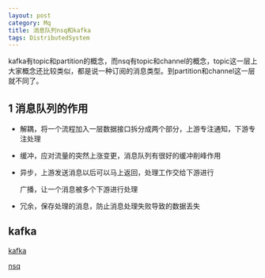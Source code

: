 ```yaml
---
layout: post
category: Mq
title: 消息队列nsq和kafka
tags: DistributedSystem
---
```


kafka有topic和partition的概念，而nsq有topic和channel的概念，topic这一层上大家概念还比较类似，都是说一种订阅的消息类型。到partition和channel这一层就不同了。

## 1 消息队列的作用

- 解耦，将一个流程加入一层数据接口拆分成两个部分，上游专注通知，下游专注处理
- 缓冲，应对流量的突然上涨变更，消息队列有很好的缓冲削峰作用
- 异步，上游发送消息以后可以马上返回，处理工作交给下游进行

  广播，让一个消息被多个下游进行处理
- 冗余，保存处理的消息，防止消息处理失败导致的数据丢失

## kafka

[kafka](https://www.cnblogs.com/likehua/p/3999538.html)

[nsq](https://www.cnblogs.com/zhangboyu/p/7452759.html)